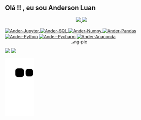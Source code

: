 ## Olá !! , eu sou Anderson Luan
<div align="center">
  <a href="https://github.com/AnderLuan7">
  <img height="180em" src="https://github-readme-stats.vercel.app/api?username=AnderLuan7&show_icons=true&theme=dracula&include_all_commits=true&count_private=true"/>
  <img height="180em" src="https://github-readme-stats.vercel.app/api/top-langs/?username=AnderLuan7&layout=compact&langs_count=7&theme=dracula"/>
</div>
<div style="display: inline_block"><br>
  <img align="center" alt="Ander-Jupyter" height="30" width="40" src="https://cdn.jsdelivr.net/gh/devicons/devicon/icons/jupyter/jupyter-original-wordmark.svg" />
  <img align="center" alt="Ander-SQL" height="30" width="40" src="https://cdn.jsdelivr.net/gh/devicons/devicon/icons/mysql/mysql-original-wordmark.svg" />
   <img align="center" alt="Ander-Numpy" height="30" width="40" src="https://cdn.jsdelivr.net/gh/devicons/devicon/icons/numpy/numpy-original.svg" />
    <img align="center" alt="Ander-Pandas" height="30" width="40" src="https://cdn.jsdelivr.net/gh/devicons/devicon/icons/pandas/pandas-original.svg" />
    <img align="center" alt="Ander-Python" height="30" width="40" src="https://cdn.jsdelivr.net/gh/devicons/devicon/icons/python/python-original-wordmark.svg" />
    <img align="center" alt="Ander-Pycharm" height="30" width="40" src="https://cdn.jsdelivr.net/gh/devicons/devicon/icons/pycharm/pycharm-original.svg" />   
    <img align="center" alt="Ander-Anaconda" height="30" width="40" src="https://cdn.jsdelivr.net/gh/devicons/devicon/icons/anaconda/anaconda-original.svg" />
  <img align="right" alt="Img-pic" height="150" style="border-radius:50px;" src="https://user-images.githubusercontent.com/74038190/212751818-13da6fd2-27ca-45c4-9c64-3940ccfa6fd3.gif" width="300">
</div>
    
##

<div> 
  <a href = "mailto:andersonluan496@gmail.com"><img src="https://img.shields.io/badge/-Gmail-%23333?style=for-the-badge&logo=gmail&logoColor=white" target="_blank"></a>
  <a href="https://www.linkedin.com/in/anderson-luan-b554a7253/" target="_blank"><img src="https://img.shields.io/badge/-LinkedIn-%230077B5?style=for-the-badge&logo=linkedin&logoColor=white" target="_blank"></a> 
  
  
![snake gif](https://github.com/AnderLuan7/AnderLuan7/blob/output/github-contribution-grid-snake.svg)

</div>

